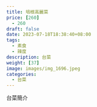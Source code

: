 ```yaml
---
title: 培根高麗菜
price: [260] 
  - 260
draft: false
date: 2023-07-18T18:38:40+08:00
tags:
  - 素食
  - 辣度
description: 台菜
weight: [37] 
image: images/img_1696.jpeg
categories:
  - 台菜
---
```


台菜簡介
